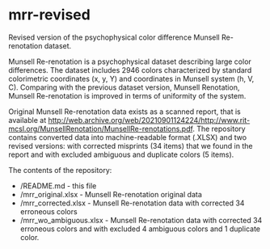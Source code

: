# mrr-revised
Revised version of the psychophysical color difference Munsell Re-renotation dataset.

Munsell Re-renotation is a psychophysical dataset describing large color differences.
The dataset includes 2946 colors characterized by standard colorimetric coordinates (x, y, Y) and coordinates in Munsell system (h, V, C).
Comparing with the previous dataset version, Munsell Renotation, Munsell Re-renotation is improved in terms of uniformity of the system.

Original Munsell Re-renotation data exists as a scanned report, that is available at http://web.archive.org/web/20210901124224/http://www.rit-mcsl.org/MunsellRenotation/MunsellRe-renotations.pdf.
The repository contains converted data into machine-readable format (.XLSX) and two revised versions: with corrected misprints (34 items) that we found in the report and with excluded ambiguous and duplicate colors (5 items).

The contents of the repository:
- /README.md - this file
- /mrr_original.xlsx - Munsell Re-renotation original data
- /mrr_corrected.xlsx - Munsell Re-renotation data with corrected 34 erroneous colors
- /mrr_wo_ambiguous.xlsx - Munsell Re-renotation data with corrected 34 erroneous colors and with excluded 4 ambiguous colors and 1 duplicate color.

